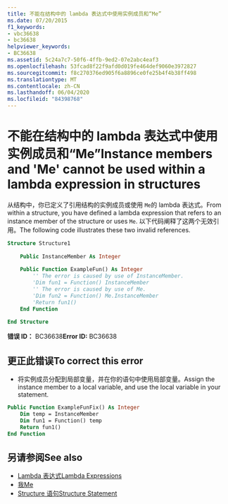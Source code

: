 ```yaml
---
title: 不能在结构中的 lambda 表达式中使用实例成员和“Me”
ms.date: 07/20/2015
f1_keywords:
- vbc36638
- bc36638
helpviewer_keywords:
- BC36638
ms.assetid: 5c24a7c7-50f6-4ffb-9ed2-07e2abc4eaf3
ms.openlocfilehash: 53fcad8f22f9afd0d019fe464def9060e3972827
ms.sourcegitcommit: f8c270376ed905f6a8896ce0fe25b4f4b38ff498
ms.translationtype: MT
ms.contentlocale: zh-CN
ms.lasthandoff: 06/04/2020
ms.locfileid: "84398768"
---
```

# <a name="instance-members-and-me-cannot-be-used-within-a-lambda-expression-in-structures"></a><span data-ttu-id="0877d-102">不能在结构中的 lambda 表达式中使用实例成员和“Me”</span><span class="sxs-lookup"><span data-stu-id="0877d-102">Instance members and 'Me' cannot be used within a lambda expression in structures</span></span>
<span data-ttu-id="0877d-103">从结构中，你已定义了引用结构的实例成员或使用 `Me`的 lambda 表达式。</span><span class="sxs-lookup"><span data-stu-id="0877d-103">From within a structure, you have defined a lambda expression that refers to an instance member of the structure or uses `Me`.</span></span> <span data-ttu-id="0877d-104">以下代码阐释了这两个无效引用。</span><span class="sxs-lookup"><span data-stu-id="0877d-104">The following code illustrates these two invalid references.</span></span>  
  
```vb  
Structure Structure1  
  
    Public InstanceMember As Integer  
  
    Public Function ExampleFun() As Integer  
        '' The error is caused by use of InstanceMember.  
        'Dim fun1 = Function() InstanceMember  
        '' The error is caused by use of Me.  
        'Dim fun2 = Function() Me.InstanceMember  
        'Return fun1()  
    End Function  
  
End Structure  
```  
  
 <span data-ttu-id="0877d-105">**错误 ID：** BC36638</span><span class="sxs-lookup"><span data-stu-id="0877d-105">**Error ID:** BC36638</span></span>  
  
## <a name="to-correct-this-error"></a><span data-ttu-id="0877d-106">更正此错误</span><span class="sxs-lookup"><span data-stu-id="0877d-106">To correct this error</span></span>  
  
- <span data-ttu-id="0877d-107">将实例成员分配到局部变量，并在你的语句中使用局部变量。</span><span class="sxs-lookup"><span data-stu-id="0877d-107">Assign the instance member to a local variable, and use the local variable in your statement.</span></span>  
  
```vb  
Public Function ExampleFunFix() As Integer  
    Dim temp = InstanceMember  
    Dim fun1 = Function() temp  
    Return fun1()  
End Function  
```  
  
## <a name="see-also"></a><span data-ttu-id="0877d-108">另请参阅</span><span class="sxs-lookup"><span data-stu-id="0877d-108">See also</span></span>

- [<span data-ttu-id="0877d-109">Lambda 表达式</span><span class="sxs-lookup"><span data-stu-id="0877d-109">Lambda Expressions</span></span>](../programming-guide/language-features/procedures/lambda-expressions.md)
- [<span data-ttu-id="0877d-110">我</span><span class="sxs-lookup"><span data-stu-id="0877d-110">Me</span></span>](../programming-guide/program-structure/me-my-mybase-and-myclass.md#me)
- [<span data-ttu-id="0877d-111">Structure 语句</span><span class="sxs-lookup"><span data-stu-id="0877d-111">Structure Statement</span></span>](../language-reference/statements/structure-statement.md)
